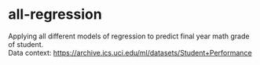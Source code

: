 # all-regression
  Applying all different models of regression to predict final year math grade of student.<br/>
  Data context: https://archive.ics.uci.edu/ml/datasets/Student+Performance
